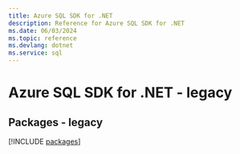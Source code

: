 ```yaml
---
title: Azure SQL SDK for .NET
description: Reference for Azure SQL SDK for .NET
ms.date: 06/03/2024
ms.topic: reference
ms.devlang: dotnet
ms.service: sql
---
```

# Azure SQL SDK for .NET - legacy
## Packages - legacy
[!INCLUDE [packages](sql-index.md)]
